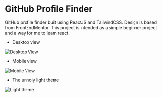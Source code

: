 # GitHub Profile Finder

GitHub profile finder built using ReactJS and TailwindCSS. Design is based from FrontEndMentor. This project is intended as a simple beginner project and a way for me to learn react.

* Desktop view

![Desktop View](https://user-images.githubusercontent.com/84782823/165032696-cf7fed24-4b5e-4d7b-864b-33d0400e0b1d.png)

* Mobile view

![Mobile View](https://user-images.githubusercontent.com/84782823/165032697-a7ae6a68-9cad-49db-aab3-5eccea0584c9.png)

* The unholy light theme

![Light theme](https://user-images.githubusercontent.com/84782823/165033105-ed9733df-0207-42e7-8c23-232b198769ed.png)
